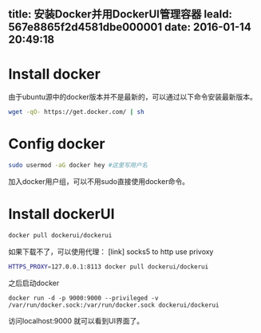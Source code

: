 title: 安装Docker并用DockerUI管理容器
leaId: 567e8865f2d4581dbe000001
date: 2016-01-14 20:49:18
---
# Install docker
由于ubuntu源中的docker版本并不是最新的，可以通过以下命令安装最新版本。
```bash
wget -qO- https://get.docker.com/ | sh
```

# Config docker
```bash
sudo usermod -aG docker hey #这里写用户名
```
加入docker用户组，可以不用sudo直接使用docker命令。

# Install dockerUI
```bash
docker pull dockerui/dockerui
```
如果下载不了，可以使用代理：
[link] socks5 to http use privoxy
```bash
HTTPS_PROXY=127.0.0.1:8113 docker pull dockerui/dockerui
```
之后启动docker
```
docker run -d -p 9000:9000 --privileged -v /var/run/docker.sock:/var/run/docker.sock dockerui/dockerui
```
访问localhost:9000 就可以看到UI界面了。

